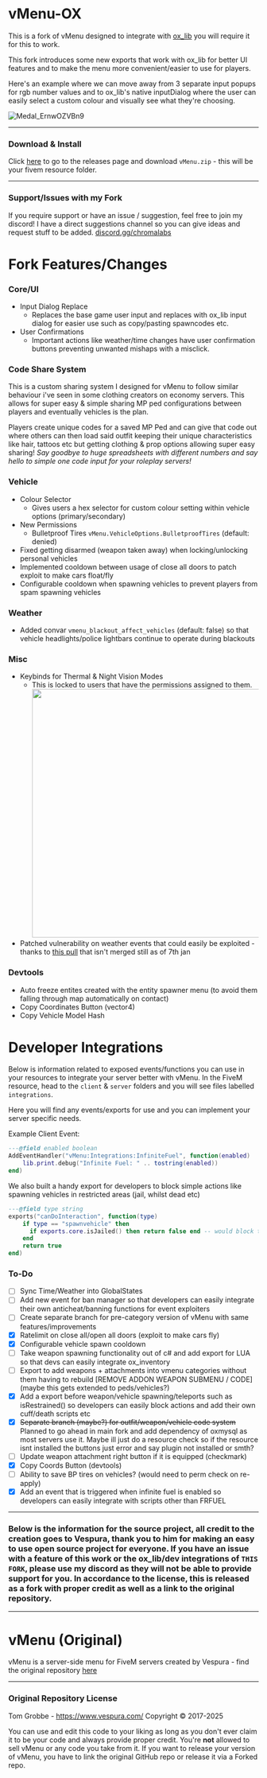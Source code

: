 # vMenu-OX

This is a fork of vMenu designed to integrate with [ox_lib](https://github.com/overextended/ox_lib/releases/latest) you will require it for this to work.

This fork introduces some new exports that work with ox_lib for better UI features and to make the menu more convenient/easier to use for players.

Here's an example where we can move away from 3 separate input popups for rgb number values and to ox_lib's native inputDialog where the user can easily select a custom colour and visually see what they're choosing.

![Medal_ErnwOZVBn9](https://github.com/user-attachments/assets/a83d965e-05f0-4125-9e9c-65d7f03c0fd0)

---

### Download & Install

Click [here](https://github.com/Gravxd/vMenu-ox/releases/) to go to the releases page and download `vMenu.zip` - this will be your fivem resource folder.

---

### Support/Issues with my Fork

If you require support or have an issue / suggestion, feel free to join my discord!
I have a direct suggestions channel so you can give ideas and request stuff to be added.
[discord.gg/chromalabs](https://discord.gg/chromalabs)

# Fork Features/Changes

### Core/UI

- Input Dialog Replace
  - Replaces the base game user input and replaces with ox_lib input dialog for easier use such as copy/pasting spawncodes etc.
- User Confirmations
  - Important actions like weather/time changes have user confirmation buttons preventing unwanted mishaps with a misclick.

### Code Share System

This is a custom sharing system I designed for vMenu to follow similar behaviour i've seen in some clothing creators on economy servers.
This allows for super easy & simple sharing MP ped configurations between players and eventually vehicles is the plan.

Players create unique codes for a saved MP Ped and can give that code out where others can then load said outfit keeping their unique characteristics like hair, tattoos etc but getting clothing & prop options allowing super easy sharing!
_Say goodbye to huge spreadsheets with different numbers and say hello to simple one code input for your roleplay servers!_

### Vehicle

- Colour Selector
  - Gives users a hex selector for custom colour setting within vehicle options (primary/secondary)
- New Permissions
  - Bulletproof Tires `vMenu.VehicleOptions.BulletproofTires` (default: denied)
- Fixed getting disarmed (weapon taken away) when locking/unlocking personal vehicles
- Implemented cooldown between usage of close all doors to patch exploit to make cars float/fly
- Configurable cooldown when spawning vehicles to prevent players from spam spawning vehicles

### Weather

- Added convar `vmenu_blackout_affect_vehicles` (default: false) so that vehicle headlights/police lightbars continue to operate during blackouts

### Misc

- Keybinds for Thermal & Night Vision Modes
  - This is locked to users that have the permissions assigned to them.
    <img src="https://github.com/user-attachments/assets/d960116b-3540-485b-ad7a-ecaa1fdd42e4" width="500"><br>
- Patched vulnerability on weather events that could easily be exploited - thanks to [this pull](https://github.com/TomGrobbe/vMenu/pull/430/) that isn't merged still as of 7th jan

### Devtools

- Auto freeze entites created with the entity spawner menu (to avoid them falling through map automatically on contact)
- Copy Coordinates Button (vector4)
- Copy Vehicle Model Hash

# Developer Integrations

Below is information related to exposed events/functions you can use in your resources to integrate your server better with vMenu.
In the FiveM resource, head to the `client` & `server` folders and you will see files labelled `integrations`.

Here you will find any events/exports for use and you can implement your server specific needs.

Example Client Event:

```lua
---@field enabled boolean
AddEventHandler("vMenu:Integrations:InfiniteFuel", function(enabled)
    lib.print.debug("Infinite Fuel: " .. tostring(enabled))
end)
```

We also built a handy export for developers to block simple actions like spawning vehicles in restricted areas (jail, whilst dead etc)

```lua
---@field type string
exports("canDoInteraction", function(type)
    if type == "spawnvehicle" then
      if exports.core.isJailed() then return false end -- would block the user from spawning vehicles in jail.
    end
    return true
end)
```

### To-Do
- [ ] Sync Time/Weather into GlobalStates
- [ ] Add new event for ban manager so that developers can easily integrate their own anticheat/banning functions for event exploiters
- [ ] Create separate branch for pre-category version of vMenu with same features/improvements
- [x] Ratelimit on close all/open all doors (exploit to make cars fly)
- [x] Configurable vehicle spawn cooldown
- [ ] Take weapon spawning functionality out of c# and add export for LUA so that devs can easily integrate ox_inventory
- [ ] Export to add weapons + attachments into vmenu categories without them having to rebuild [REMOVE ADDON WEAPON SUBMENU / CODE] (maybe this gets extended to peds/vehicles?)
- [x] Add a export before weapon/vehicle spawning/teleports such as isRestrained() so developers can easily block actions and add their own cuff/death scripts etc
- [x] ~~Separate branch (maybe?) for outfit/weapon/vehicle code system~~ Planned to go ahead in main fork and add dependency of oxmysql as most servers use it. Maybe ill just do a resource check so if the resource isnt installed the buttons just error and say plugin not installed or smth?
- [ ] Update weapon attachment right button if it is equipped (checkmark)
- [x] Copy Coords Button (devtools)
- [ ] Ability to save BP tires on vehicles? (would need to perm check on re-apply)
- [x] Add an event that is triggered when infinite fuel is enabled so developers can easily integrate with scripts other than FRFUEL

--------

### Below is the information for the source project, all credit to the creation goes to Vespura, thank you to him for making an easy to use open source project for everyone. If you have an issue with a feature of this work or the ox_lib/dev integrations of `THIS FORK`, please use my discord as they will not be able to provide support for you. In accordance to the license, this is released as a fork with proper credit as well as a link to the original repository.

--------

# vMenu (Original)
vMenu is a server-side menu for FiveM servers created by Vespura - find the original repository [here](https://github.com/TomGrobbe/vMenu)

--------

### Original Repository License
Tom Grobbe - https://www.vespura.com/
Copyright © 2017-2025

You can use and edit this code to your liking as long as you don't ever claim it to be your code and always provide proper credit.
You're **not** allowed to sell vMenu or any code you take from it.
If you want to release your version of vMenu, you have to link the original GitHub repo or release it via a Forked repo.
